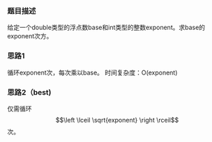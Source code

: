 ### 题目描述
给定一个double类型的浮点数base和int类型的整数exponent。求base的exponent次方。

### 思路1
循环exponent次，每次乘以base。
时间复杂度：O(exponent)

### 思路2（best)
仅需循环$$\left \lceil \sqrt{exponent} \right \rceil$$次。
